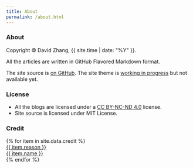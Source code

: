 ```yaml
---
title: About
permalink: /about.html
---
```


### About

Copyright &copy; David Zhang, {{ site.time | date: "%Y" }}.

All the articles are written in GitHub Flavored Markdown format.

The site source is [on GitHub](https://github.com/crispgm/crispgm.com). The site theme is [working in progress](https://github.com/crispgm/jekyll-crisp-theme) but not available yet.

### License

* All the blogs are licensed under a [CC BY-NC-ND 4.0](http://creativecommons.org/licenses/by-nc-nd/4.0/) license.
* Site source is licensed under MIT License.

### Credit

<div id="credit-list">
  {% for item in site.data.credit %}
  <div class="credit-item">
    <a href="{{ item.link }}" target="_blank">
      <div class="credit-reason">
        {{ item.reason }}
      </div>
      <div class="credit-name">
        {{ item.name }}
      </div>
    </a>
  </div>
  {% endfor %}
</div>

[^7]: Disqus, <https://disqus.com/>{:target="_blank"}. Though Disqus is banned in most places of China, I will neither migrate to other comment system nor remove it. Because I like Disqus, and there isn't many comments and I am a person with anti-social tendency. You may get access to the comments if possible. Otherwise, contact me with Twitter/Weibo.
